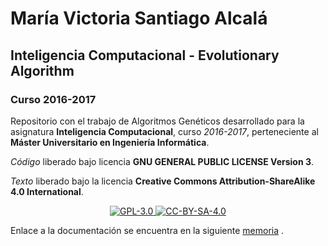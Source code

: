 # María Victoria Santiago Alcalá

## Inteligencia Computacional - Evolutionary Algorithm

### Curso 2016-2017

Repositorio con el trabajo de Algoritmos Genéticos desarrollado para la asignatura **Inteligencia Computacional**, curso *2016-2017*, perteneciente al **Máster Universitario en Ingeniería Informática**.

_Código_ liberado bajo licencia **GNU GENERAL PUBLIC LICENSE Version 3**.

_Texto_ liberado bajo la licencia **Creative Commons Attribution-ShareAlike 4.0 International**.

<p align="center">
<a href="http://www.gnu.org/licenses/gpl-3.0.html">
<img alt="GPL-3.0" src="https://dl.dropboxusercontent.com/s/t0ylvis7f1stcu7/GPL-3.0.png">
</a>
<a href="https://creativecommons.org/licenses/by-sa/4.0/legalcode">
<img alt="CC-BY-SA-4.0" src="https://dl.dropboxusercontent.com/s/sb421l5usayaigo/CC-BY-SA-4.0.png">
</a>
</p>

Enlace a la documentación se encuentra en la siguiente [memoria](https://github.com/STiago/EvolutionaryAlgorithm/blob/master/meoria.pdf) .

